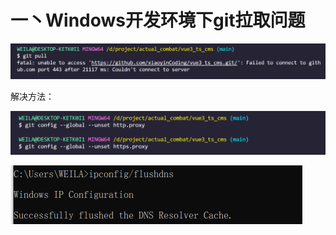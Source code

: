 # 一丶Windows开发环境下git拉取问题

![image-20230610034034000](Untitled.assets/image-20230610034034000.png)

解决方法：

![image-20230610035150646](Untitled.assets/image-20230610035150646.png)

<img src="Untitled.assets/image-20230610035229520.png" alt="image-20230610035229520" style="zoom: 50%;" />



